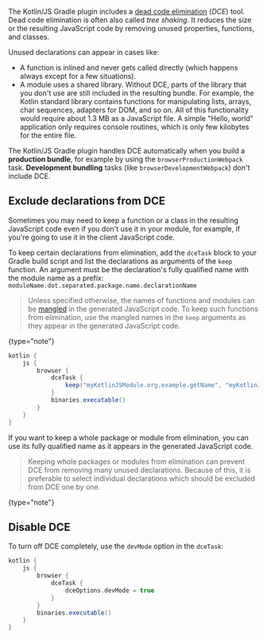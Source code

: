 [//]: # (title: Kotlin/JS dead code elimination)

The Kotlin/JS Gradle plugin includes a [dead code elimination](https://wikipedia.org/wiki/Dead_code_elimination) (_DCE_) tool.
Dead code elimination is often also called _tree shaking_. It reduces the size or the resulting JavaScript code by
removing unused properties, functions, and classes.

Unused declarations can appear in cases like:

* A function is inlined and never gets called directly (which happens always except for a few situations).
* A module uses a shared library. Without DCE, parts of the library that you don't use are still included in the resulting bundle.
  For example, the Kotlin standard library contains functions for manipulating lists, arrays, char sequences,
  adapters for DOM, and so on. All of this functionality would require about 1.3 MB as a JavaScript file. A simple 
  "Hello, world" application only requires console routines, which is only few kilobytes for the entire file.

The Kotlin/JS Gradle plugin handles DCE automatically when you build a **production bundle**, for example by using the
`browserProductionWebpack` task. **Development bundling** tasks (like `browserDevelopmentWebpack`) don't include DCE.

## Exclude declarations from DCE

Sometimes you may need to keep a function or a class in the resulting JavaScript code even if you don't use it in your module,
for example, if you're going to use it in the client JavaScript code.

To keep certain declarations from elimination, add the `dceTask` block to your Gradle build script and
list the declarations as arguments of the `keep` function. An argument must be the declaration's fully qualified name
with the module name as a prefix: `moduleName.dot.separated.package.name.declarationName`

> Unless specified otherwise, the names of functions and modules can be [mangled](js-to-kotlin-interop.md#jsname-annotation)
>in the generated JavaScript code. To keep such functions from elimination, use the mangled names in the `keep` arguments
>as they appear in the generated JavaScript code.
>
{type="note"}

```groovy
kotlin {
    js {
        browser {
            dceTask {
                keep("myKotlinJSModule.org.example.getName", "myKotlinJSModule.org.example.User" )
            }
            binaries.executable()
        }
    }
}
```

If you want to keep a whole package or module from elimination, you can use its fully qualified name as it appears in the
generated JavaScript code.

> Keeping whole packages or modules from elimination can prevent DCE from removing many unused declarations. Because of
> this, it is preferable to select individual declarations which should be excluded from DCE one by one.
>
{type="note"}

## Disable DCE

To turn off DCE completely, use the `devMode` option in the `dceTask`:

```groovy
kotlin {
    js {
        browser {
            dceTask {
                dceOptions.devMode = true
            }
        }
        binaries.executable()
    }
}
```